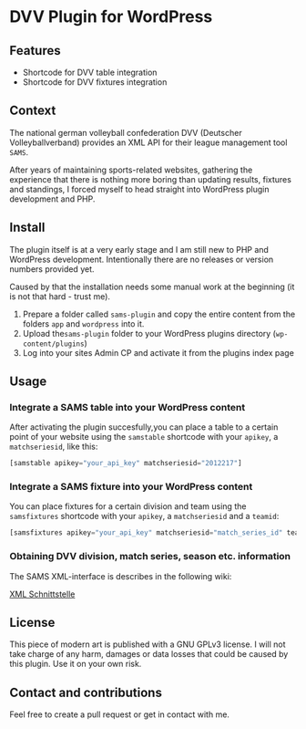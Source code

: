 # DVV Plugin for WordPress

## Features

* Shortcode for DVV table integration
* Shortcode for DVV fixtures integration

## Context

The national german volleyball confederation DVV (Deutscher Volleyballverband) provides an XML API for their league management tool `SAMS`.

After years of maintaining sports-related websites, gathering the experience that there is nothing more boring than updating results, fixtures and standings, I forced myself to head straight into WordPress plugin development and PHP.

## Install

The plugin itself is at a very early stage and I am still new to PHP and WordPress development. Intentionally there are no releases or version numbers provided yet.

Caused by that the installation needs some manual work at the beginning (it is not that hard - trust me).

1. Prepare a folder called `sams-plugin` and copy the entire content from the folders `app` and `wordpress` into it.
1. Upload the`sams-plugin` folder to your WordPress plugins directory (`wp-content/plugins`)
1. Log into your sites Admin CP and activate it from the plugins index page

## Usage

### Integrate a SAMS table into your WordPress content

After activating the plugin succesfully,you can place a table to a certain point of your website using the `samstable` shortcode with your `apikey`, a `matchseriesid`, like this:

``` php
[samstable apikey="your_api_key" matchseriesid="2012217"]
```

### Integrate a SAMS fixture into your WordPress content

You can place fixtures for a certain division and team using the `samsfixtures` shortcode with your `apikey`, a `matchseriesid` and a `teamid`:

``` php
[samsfixtures apikey="your_api_key" matchseriesid="match_series_id" teamid="your_team_id"]
```

### Obtaining DVV division, match series, season etc. information

The SAMS XML-interface is describes in the following wiki:

[XML Schnittstelle](http://wiki.sams-server.de/wiki/XML-Schnittstelle#Spielplan_und_Ergebnisse)

## License

This piece of modern art is published with a GNU GPLv3 license. I will not take charge of any harm, damages or data losses that could be caused by this plugin. Use it on your own risk.

## Contact and contributions

Feel free to create a pull request or get in contact with me.
